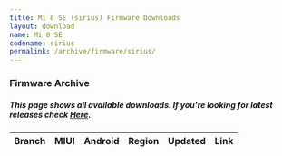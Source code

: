 ```yaml
---
title: Mi 8 SE (sirius) Firmware Downloads
layout: download
name: Mi 8 SE
codename: sirius
permalink: /archive/firmware/sirius/
---
```


### Firmware Archive
##### This page shows all available downloads. If you're looking for latest releases check [Here](/firmware/sirius/).

<div class="table-responsive-md" id="table-wrapper">
<table id="firmware" class="compact table table-striped table-hover table-sm">
    <thead class="thead-dark">
        <tr>
            <th>Branch</th>
            <th>MIUI</th>
            <th>Android</th>
            <th>Region</th>
            <th>Updated</th>
            <th>Link</th>
        </tr>
    </thead>
    <script>loadFirmwareDownloads('sirius', 'full')</script>
</table>
</div>
